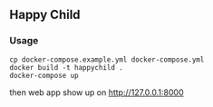 ## Happy Child

### Usage
```
cp docker-compose.example.yml docker-compose.yml
docker build -t happychild .
docker-compose up
```
then web app show up on http://127.0.0.1:8000
